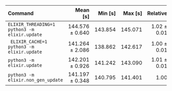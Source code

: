 | Command | Mean [s] | Min [s] | Max [s] | Relative |
|:---|---:|---:|---:|---:|
| `ELIXIR_THREADING=1 python3 -m elixir.update` | 144.576 ± 0.640 | 143.854 | 145.071 | 1.02 ± 0.01 |
| ` ELIXIR_CACHE=1 python3 -m elixir.update` | 141.264 ± 2.086 | 138.862 | 142.617 | 1.00 ± 0.01 |
| `python3 -m elixir.update` | 142.201 ± 0.926 | 141.242 | 143.090 | 1.01 ± 0.01 |
| `python3 -m elixir.non_gen_update` | 141.197 ± 0.348 | 140.795 | 141.401 | 1.00 |
